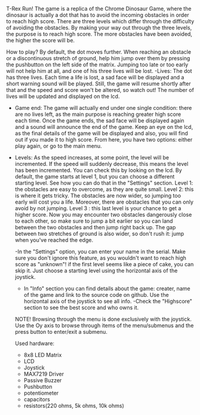 T-Rex Run!
 The game is a replica of the Chrome Dinosaur Game, where the dinosaur is actually a dot that has to avoid the incoming obstacles in order to reach high score. There are three levels which differ through the difficulty of avoiding the obstacles. By making your way out through the three levels, the purpose is to reach high score. The more obstacles have been avoided, the higher the score will be.
 
 How to play?
  By default, the dot moves further. When reaching an obstacle or a discontinuous stretch of ground, help him jump over them by pressing the pushbutton on the left side of the matrix. Jumping too late or too early will not help him at all, and one of his three lives will be lost.
-Lives: The dot has three lives. Each time a life is lost, a sad face will be displayed and a short warning sound will be played. Still, the game will resume shortly after that and the speed and score won't be altered, so watch out! The number of lives will be updated and displayed on the lcd.
- Game end: The game will actually end under one single condition: there are no lives left, as the main purpose is reaching greater high score each time. Once the game ends, the sad face will be displayed again and a sound will announce the end of the game. Keep an eye on the lcd, as the final details of the game will be displayed and also, you will find out if you made it to high score. From here, you have two options: either play again, or go to the main menu. 
- Levels: As the speed increases, at some point, the level will be incremented. If the speed will suddenly decrease, this means the level has been incremented. You can check this by looking on the lcd. By default, the game starts at level 1, but you can choose a different starting level. See how you can do that in the "Settings" section.
  Level 1:  the obstacles are easy to overcome, as they are quite small.
  Level 2:  this is where it gets tricky. The obstacles are now wider, so jumping too early will cost you a life. Moreover, there are               obstacles that you can only avoid by not jumping.
  Level 3 : this last level is your chance to get a higher score. Now you may encounter two obstacles dangerously close to each other,               so  make sure to jump a bit earlier so you can land between the two obstacles and then jump right back up. The gap between               two stretches of ground is also wider, so don't rush it: jump when you've reached the edge.
  
  -In the "Settings" option, you can enter your name in the serial. Make sure you don't ignore this feature, as you wouldn't want to reach high score as "unknown"!
  if the first level seems like a piece of cake, you can skip it. Just choose a starting level using the horizontal axis of the joystick.
  - In "Info" section you can find details about the game: creater, name of the game and link to the source code on github. Use the horizontal axis of the joystick to see all info.
  -Check the "Highscore" section to see the best score and who owns it. 
  
  
  NOTE! Browsing through the menu is done exclusively with the joystick. Use the Oy axis to browse through items of the menu/submenus and the press button to enter/exit a submenu.
  
  Used hardware:
    - 8x8 LED Matrix
    - LCD
    - Joystick
    - MAX7219 Driver
    - Passive Buzzer
    - Pushbutton
    - potentiometer
    - capacitors
    - resistors(220 ohms, 5k ohms, 10k ohms)
  
  
